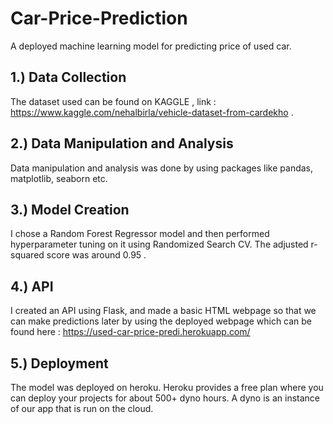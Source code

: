 # Car-Price-Prediction
A deployed machine learning model for predicting price of used car.

## 1.) Data Collection
The dataset used can be found on KAGGLE , link : https://www.kaggle.com/nehalbirla/vehicle-dataset-from-cardekho .

## 2.) Data Manipulation and Analysis
Data manipulation and analysis was done by using packages like pandas, matplotlib, seaborn etc.

## 3.) Model Creation
I chose a Random Forest Regressor model and then performed hyperparameter tuning on it using Randomized Search CV.
The adjusted r-squared score was around 0.95 .

## 4.) API
I created an API using Flask, and made a basic HTML webpage so that we can make predictions later by using the deployed webpage which can be found here : https://used-car-price-predi.herokuapp.com/

## 5.) Deployment
The model was deployed on heroku.
Heroku provides a free plan where you can deploy your projects for about 500+ dyno hours.
A dyno is an instance of our app that is run on the cloud.
